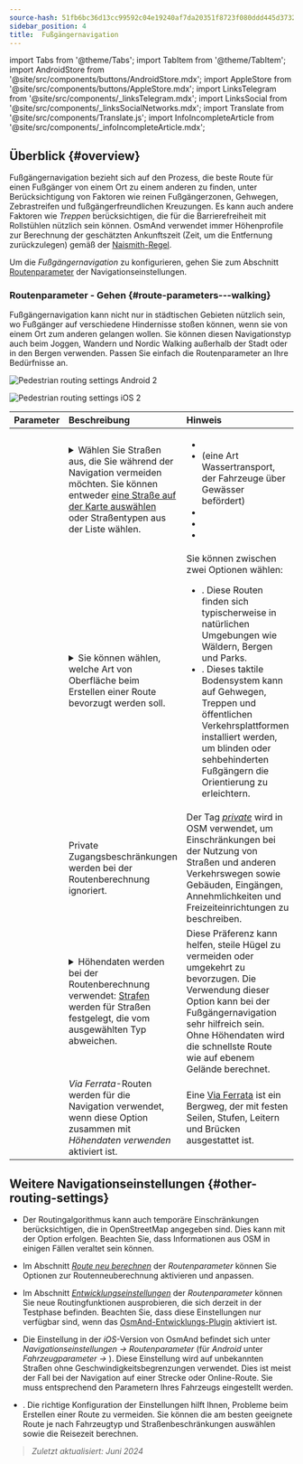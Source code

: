 ```yaml
---
source-hash: 51fb6bc36d13cc99592c04e19240af7da20351f8723f080ddd445d3732ef8b91
sidebar_position: 4
title:  Fußgängernavigation
---
```

import Tabs from '@theme/Tabs';
import TabItem from '@theme/TabItem';
import AndroidStore from '@site/src/components/buttons/AndroidStore.mdx';
import AppleStore from '@site/src/components/buttons/AppleStore.mdx';
import LinksTelegram from '@site/src/components/_linksTelegram.mdx';
import LinksSocial from '@site/src/components/_linksSocialNetworks.mdx';
import Translate from '@site/src/components/Translate.js';
import InfoIncompleteArticle from '@site/src/components/_infoIncompleteArticle.mdx';



## Überblick {#overview}

Fußgängernavigation bezieht sich auf den Prozess, die beste Route für einen Fußgänger von einem Ort zu einem anderen zu finden, unter Berücksichtigung von Faktoren wie reinen Fußgängerzonen, Gehwegen, Zebrastreifen und fußgängerfreundlichen Kreuzungen. Es kann auch andere Faktoren wie *Treppen* berücksichtigen, die für die Barrierefreiheit mit Rollstühlen nützlich sein können. OsmAnd verwendet immer Höhenprofile zur Berechnung der geschätzten Ankunftszeit (Zeit, um die Entfernung zurückzulegen) gemäß der [Naismith-Regel](https://en.wikipedia.org/wiki/Naismith%27s_rule#Scarf's_equivalence_between_distance_and_climb).

Um die *Fußgängernavigation* zu konfigurieren, gehen Sie zum Abschnitt [Routenparameter](../guidance/navigation-settings#route-parameters) der Navigationseinstellungen.
  
### Routenparameter - Gehen {#route-parameters---walking}

Fußgängernavigation kann nicht nur in städtischen Gebieten nützlich sein, wo Fußgänger auf verschiedene Hindernisse stoßen können, wenn sie von einem Ort zum anderen gelangen wollen. Sie können diesen Navigationstyp auch beim Joggen, Wandern und Nordic Walking außerhalb der Stadt oder in den Bergen verwenden. Passen Sie einfach die Routenparameter an Ihre Bedürfnisse an.  

<Tabs groupId="operating-systems" queryString="current-os">

<TabItem value="android" label="Android">  

![Pedestrian routing settings Android 2](@site/static/img/navigation/routing/routing_pedestrian_settings_andr_2.png)

</TabItem>

<TabItem value="ios" label="iOS">

![Pedestrian routing settings iOS 2](@site/static/img/navigation/routing/pedestrian_routing_ios.png)

</TabItem>

</Tabs>

| Parameter | Beschreibung | Hinweis |
|:------------|:---------------|:---------------|
| *<Translate android="true" ids="impassable_road"/>* |  <details><summary> Wählen Sie Straßen aus, die Sie während der Navigation vermeiden möchten. Sie können entweder [eine Straße auf der Karte auswählen](../../map/map-context-menu/#avoid-road) oder Straßentypen aus der Liste wählen.  </summary>![Avoid roads Android](@site/static/img/navigation/routing/avoid_pedestrian_andr.png) </details>       | <ul><li> [<Translate android="true" ids="routing_attr_avoid_unpaved_name"/>](https://wiki.openstreetmap.org/wiki/Key:surface)</li><li>[<Translate android="true" ids="routing_attr_avoid_ferries_name"/>](https://wiki.openstreetmap.org/wiki/Ferries) (eine Art Wassertransport, der Fahrzeuge über Gewässer befördert)</li><li>[<Translate android="true" ids="routing_attr_avoid_stairs_name"/>](https://wiki.openstreetmap.org/wiki/Tag:highway%3Dsteps)</li><li>[<Translate android="true" ids="routing_attr_avoid_tunnels_name"/>](https://wiki.openstreetmap.org/wiki/Key:tunnel)</li><li>[<Translate android="true" ids="routing_attr_avoid_motorway_name"/>](https://wiki.openstreetmap.org/wiki/Tag:highway%3Dmotorway)</li></ul>|
| *<Translate android="true" ids="prefer_in_routing_title"/>* | <details><summary> Sie können wählen, welche Art von Oberfläche beim Erstellen einer Route bevorzugt werden soll. </summary> ![Elevation pedestrian Android](@site/static/img/navigation/routing/prefer_pedestrian_andr.png)  </details>  | Sie können zwischen zwei Optionen wählen:<ul><li>[<Translate android="true" ids="routing_attr_prefer_hiking_routes_name"/>](https://wiki.openstreetmap.org/wiki/Hiking#Tagging_ways,_points_and_areas). Diese Routen finden sich typischerweise in natürlichen Umgebungen wie Wäldern, Bergen und Parks. </li><li>[<Translate android="true" ids="routing_attr_prefer_tactile_paving_name"/>](https://wiki.openstreetmap.org/wiki/Key:tactile_paving). Dieses taktile Bodensystem kann auf Gehwegen, Treppen und öffentlichen Verkehrsplattformen installiert werden, um blinden oder sehbehinderten Fußgängern die Orientierung zu erleichtern. </li></ul> |
| *<Translate android="true" ids="routing_attr_allow_private_name"/>* |  Private Zugangsbeschränkungen werden bei der Routenberechnung ignoriert.  | Der Tag *[private](https://wiki.openstreetmap.org/wiki/Key:access)* wird in OSM verwendet, um Einschränkungen bei der Nutzung von Straßen und anderen Verkehrswegen sowie Gebäuden, Eingängen, Annehmlichkeiten und Freizeiteinrichtungen zu beschreiben.   |
|*<Translate android="true" ids="routing_attr_height_obstacles_name"/>* | <details><summary> Höhendaten werden bei der Routenberechnung verwendet: [Strafen](../../../technical/osmand-file-formats/osmand-routing-xml.md#penalties-of-elevation-data) werden für Straßen festgelegt, die vom ausgewählten Typ abweichen. </summary> ![Use elevation data Android](@site/static/img/navigation/routing/pedestrian_elevation_andr.png)  </details> | Diese Präferenz kann helfen, steile Hügel zu vermeiden oder umgekehrt zu bevorzugen. Die Verwendung dieser Option kann bei der Fußgängernavigation sehr hilfreich sein. Ohne Höhendaten wird die schnellste Route wie auf ebenem Gelände berechnet. |
|*<Translate android="true" ids="routing_attr_allow_via_ferrata_name"/>*| *Via Ferrata*-Routen werden für die Navigation verwendet, wenn diese Option zusammen mit *Höhendaten verwenden* aktiviert ist.  | Eine [Via Ferrata](https://wiki.openstreetmap.org/wiki/Tag:highway%3Dvia_ferrata) ist ein Bergweg, der mit festen Seilen, Stufen, Leitern und Brücken ausgestattet ist. |


## Weitere Navigationseinstellungen {#other-routing-settings}

- Der Routingalgorithmus kann auch temporäre Einschränkungen berücksichtigen, die in OpenStreetMap angegeben sind. Dies kann mit der Option *[<Translate android="true" ids="temporary_conditional_routing"/>](../routing/osmand-routing.md#consider-temporary-limitations)* erfolgen. Beachten Sie, dass Informationen aus OSM in einigen Fällen veraltet sein können.  

- Im Abschnitt [*Route neu berechnen*](../../navigation/guidance/navigation-settings.md#recalculate-route) der *Routenparameter* können Sie Optionen zur Routenneuberechnung aktivieren und anpassen.

- Im Abschnitt [*Entwicklungseinstellungen*](../guidance/navigation-settings.md#development-settings) der *Routenparameter* können Sie neue Routingfunktionen ausprobieren, die sich derzeit in der Testphase befinden. Beachten Sie, dass diese Einstellungen nur verfügbar sind, wenn das [OsmAnd-Entwicklungs-Plugin](../../plugins/development.md) aktiviert ist.

- Die Einstellung *[<Translate ios="true" ids="road_speeds"/>](../guidance/navigation-settings.md#road-speeds)* in der *iOS*-Version von OsmAnd befindet sich unter *Navigationseinstellungen → Routenparameter* (für *Android* unter *Fahrzeugparameter → [<Translate android="true" ids="default_speed_setting_title"/>](../guidance/navigation-settings.md#default-speed--road-speeds)*). Diese Einstellung wird auf unbekannten Straßen ohne Geschwindigkeitsbegrenzungen verwendet. Dies ist meist der Fall bei der Navigation auf einer Strecke oder Online-Route. Sie muss entsprechend den Parametern Ihres Fahrzeugs eingestellt werden.

- *[<Translate ios="true" ids="vehicle_parameters"/>](../guidance/navigation-settings.md#vehicle-parameters)*. Die richtige Konfiguration der Einstellungen hilft Ihnen, Probleme beim Erstellen einer Route zu vermeiden. Sie können die am besten geeignete Route je nach Fahrzeugtyp und Straßenbeschränkungen auswählen sowie die Reisezeit berechnen.

> *Zuletzt aktualisiert: Juni 2024*